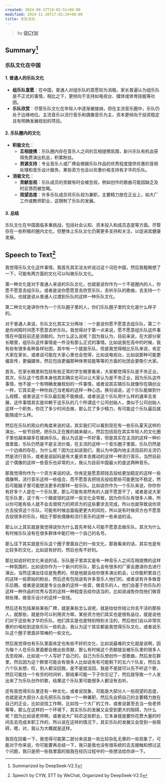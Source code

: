 ```yaml
---
created: 2024-09-27T19:02:51+08:00
modified: 2024-11-20T17:45:29+08:00
title: 乐队文化
---
```


> by [@CYW](https://github.com/veevang)

## Summary[^1]

[^1]: Summarized by DeepSeek-V2.5

### 乐队文化在中国

#### 1. 普通人的乐队文化

- **组乐队意愿**：在中国，普通人对组乐队的意愿较为消极。家长普遍认为组乐队是不正式的事情，相比之下，更倾向于支持如电视台、媒体或体育技能等社团。
- **乐队欣赏**：尽管乐队文化在年轻人中逐渐被接纳，但在主流音乐圈中，乐队仍处于边缘地位。主流音乐以流行音乐和偶像音乐为主，资本更倾向于投资稳定且有明确发展规划的项目。

#### 2. 乐队圈内的文化

- **积极文化**：
  - **互相提携**：乐队圈内存在音乐人之间的互相提携氛围，新兴乐队有机会获得免费演出机会，积累粉丝。
  - **资源支持**：专业音乐人或厂牌会根据乐队作品的优秀程度提供优惠的音频处理和音乐设计服务，某些资方也会以优惠价格支持有才华的乐队。
- **消极文化**：
  - **贡献忽视**：乐队成员的贡献有时会被忽视，例如创作的歌曲可能因缺乏及时反馈而被忽略。
  - **观望态度**：许多乐队成员将乐队视为兼职，主要精力放在正业上，如大厂工作或教师职业，这限制了乐队的发展。

#### 3. 总结

乐队文化在中国面临多重挑战，包括社会认知、资本投入和成员态度等方面。尽管存在一些积极的圈内文化，但整体上乐队文化仍需更多支持和关注，以促进其健康发展。

## Speech to Text[^2]

[^2]: Speech by CYW, STT by WeChat, Organized by DeepSeek-V2.5

我觉得乐队文化这件事情，我首先其实没太听说过这个词在中国，然后我粗略想了一下，可能有两方面的文化可以叫做乐队文化。

第一种文化是对于普通人来说的乐队文化，也就是说你作为一个不是圈内的人，你愿不愿意去组乐队，或者是说你愿愿意去欣赏乐队，去听乐队的歌曲，去支持一个乐队。也就是说从普通人过渡到乐队的这样一种乐队文化。

第二种文化是讲你作为一个乐队圈子里的人，你们乐队圈子里的文化是什么样子的。

对于普通人来说，乐队文化其实又分两块：一个是说你愿不愿意去组乐队，第二个是你闲暇时间愿不愿意去听乐队。我觉得对于第一点来说，愿不愿意组乐队这件事情在中国目前还是消极的。为什么这么说呢？因为我认为，目前来说，在大部分家长眼里，组乐队这件事情是一件没有那么正式的事情。比如说我在高中的时候，我有些有很多各种各样社团，其中有一个就是乐队，但是我觉得相比乐队来说，肯定大家在家长，或者说可能在大家心里也会觉得，比如说电视台，比如说那种可能更偏宣传，更偏媒体，然后包括更偏那种体育技能等等的方面的社团会更吸引大家。

首先，在家长眼里和包括有些正常的学生眼里看来，大家都觉得乐队是不务正业。其次，乐队这个性质本身他其实确实也可以让大家认为是不务正业，因为乐队这件事情，他不是一个有明确发展规划的一件事情，或者说其实搞乐队就像你在搞创业一样，它其实是一种你自己当老板的这样一种心态。换句话说，这个乐队能做到什么规模，或者说这个乐队最后能不能做成，或者说这个乐队用什么样的速率去发展，这件事情其实是仰赖于这乐队的几个所谓这个公司创始人，类似于公司创始人这样一个职务，你花了多少时间去做，那么花了多少精力，有可能这个乐队最后就能搞成什么样。

然后在乐队的观众的角度来说的话，其实我们可以看到现在有一些乐队夏天这样的演出，一些节目吧，把乐队正在推的越来越火。然后包括现在其实年轻人的文化圈子里也越来越多在接纳乐队，我认为这是一件好事，但是其实在主流的这样一种价值里面，乐队仍然是不是主流价值，在主流的这样一个音乐圈子里面，乐队仍然是一个边缘的存在。为什么呢？因为比如说我们，我认为中国内地主流目前的主流仍然是流行音乐，或者是说起码是有大量资本去推动的这样一种流行音乐，当然目前这个偶像的这样一些音乐也非常的火，我认为目前中国最火的是这两种音乐。

那我觉得你作为一个资方来说的话，你肯定是愿意把钱去投给更加稳定的这样一些偶像啊，流行音乐这样一些组合，而不愿意去把钱去投给那些可能更加不稳定，然后可能脑子里可能想法更多的那样一些乐队。比如说你作为一个乐队来说，你你你有好多个人是在一个乐队里，那么可能有突然有的人就不愿意干了，或者是说大家在乐队里，这个有一个踢皮球的这样一些文化会导致，因为你乐队有很多人嘛，所以你可能有些人就不会去很努力的把资方的这些要求去完成，所以也就导致说你资方去投资这个乐队，可能有时候会面临更更大的风险，所以说有时候资方也不愿意去投很多的乐队，相比于那些偶像和流行音乐的这样一些来说的话。

那么以上其实就是我觉得说你为什么首先年轻人可能不愿意去做乐队，其次为什么有时候乐队没有在很多群体中能打响一个自己的名号。

那么往下其实就是乐队这个圈子里面自己的一些文化，那我看来的话，其实也是有比较多的文化，比如说有好的，然后也有不好的。

那比如说好的文化来说的话，乐队圈子里其实是有一种音乐人之间互相提携的这样一种氛围的，比如说你作为一个新兴的乐队，那么会有很多的厂家会邀请你去进行演出，当然这演出往往是免费的，但是他就会给你很多演出机会，让你能积累自己的这样一些原始的粉丝，然后还有包括说有许多音乐人他们的，或者说有许多做音乐后期，或者是说就是专业出身的这样一些音，做音乐的人，他们会基于你乐队的这样一种作品的优秀与否的这样一种程度去给你适当的，比如说减免你找他们做音频处理，做音乐设计的这样一些钱。

然后还有包括某些某些厂牌，就是某些怎么说呢，就是给给你钱让你去干活的那些人，就那些，就是你可以利用资方嘛，某些资方他们其实也是很有品位，就是说他们对于这些有才华的乐队，他们其实是也是特别特别关注的，然后他们会以非常优惠的价格给到这些乐队一些机会，我认为这个其实都是我觉得乐队文化，或者说乐队这个圈子里面非常棒的一些文化。

然后我觉得也有乐队里面肯定也有些不好的文化，比如说最难的文化就是说啊，因为每个人在乐队里面都会做出些贡献，那么有时候这个贡献就会被乐队里的很多人去忽视掉，比如说一个人写好了自己的，自己为乐队想创作一首歌曲，然后发在群里，然后因为这个群里可能会有很多人比如说有有可能剩下的五六个队友，然后五六个队友想，哎，别人都没回我，是不是就没回，我是不是就可以先不听这个歌，然后可能找一个有空的时间听，那结果可能一下子你忘记了，然后就导致一个人发出来了为乐队创作的歌，结果这个乐队里可能很多人都没有去听。

还有我觉得乐队里还有一种文化，或者说现象，可能是大部分人一些观望的态度，也就是说大部分人会先把乐队当做一个一种兼职，然后先会把自己的主要精力放在自己的正业，比如说找工作啊，比如找一个大厂的工作，或者说甚至去当一些老师等等，那么在这样的一个环境下，其实乐队的发展又会受到更大的阻碍，为什么呢？因为比如说老师啊，或者说大厂码农这些职业，它本身就是要你花费大量的时间去去完成本职工作的，所以说在这样的情况下，其实乐队的发展又会受到一些阻碍，嗯，对，我认为大概就是这样。

我现在回看一下，我觉得可能第二部分来说是一些比较杂乱无章的一些现象了，可能对于你来说，你可能要再总结一下，我只是我也没有很系统的去去接触和想过这个问题，我只是把一些我里面的我我在经历过程中的一些想法给你讲一下。

